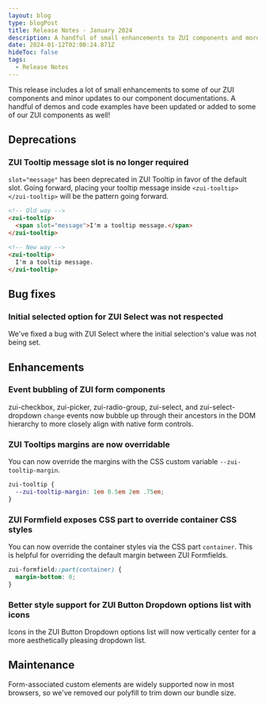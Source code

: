 ```yaml
---
layout: blog
type: blogPost
title: Release Notes - January 2024
description: A handful of small enhancements to ZUI components and more Booster demos!
date: 2024-01-12T02:00:24.871Z
hideToc: false
tags:
  - Release Notes
---
```

This release includes a lot of small enhancements to some of our ZUI components and minor updates to our component documentations. A handful of demos and code examples have been updated or added to some of our ZUI components as well!

<docs-spacer></docs-spacer>

## Deprecations

### ZUI Tooltip message slot is no longer required
`slot="message"` has been deprecated in ZUI Tooltip in favor of the default slot. Going forward, placing your tooltip message inside `<zui-tooltip></zui-tooltip>` will be the pattern going forward.

```html
<!-- Old way -->
<zui-tooltip>
  <span slot="message">I'm a tooltip message.</span>
</zui-tooltip>

<!-- New way -->
<zui-tooltip>
  I'm a tooltip message.
</zui-tooltip>
```

<docs-spacer></docs-spacer>

## Bug fixes

### Initial selected option for ZUI Select was not respected
We've fixed a bug with ZUI Select where the initial selection's value was not being set.

<docs-spacer></docs-spacer>

## Enhancements

### Event bubbling of ZUI form components
zui-checkbox, zui-picker, zui-radio-group, zui-select, and zui-select-dropdown `change` events now bubble up through their ancestors in the DOM hierarchy to more closely align with native form controls.

<docs-spacer size="small"></docs-spacer>

### ZUI Tooltips margins are now overridable
You can now override the margins with the CSS custom variable `--zui-tooltip-margin`.

```css
zui-tooltip {
  --zui-tooltip-margin: 1em 0.5em 2em .75em;
}
```

<docs-spacer size="small"></docs-spacer>

### ZUI Formfield exposes CSS part to override container CSS styles
You can now override the container styles via the CSS part `container`. This is helpful for overriding the default margin between ZUI Formfields.

```css
zui-formfield::part(container) {
  margin-bottom: 0;
}
```
<docs-spacer size="small"></docs-spacer>

### Better style support for ZUI Button Dropdown options list with icons
Icons in the ZUI Button Dropdown options list will now vertically center for a more aesthetically pleasing dropdown list.

<docs-spacer></docs-spacer>

## Maintenance
Form-associated custom elements are widely supported now in most browsers, so we've removed our polyfill to trim down our bundle size.

